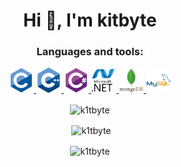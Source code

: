 <h1 align="center">Hi 👋, I'm kitbyte</h1>
<p align="left">
</p>

<h3 align="center">Languages and tools:</h3>
<p align="center"> <a href="https://www.cprogramming.com/" target="_blank" rel="noreferrer"> <img src="https://raw.githubusercontent.com/devicons/devicon/master/icons/c/c-original.svg" alt="c" width="40" height="40"/> </a> <a href="https://www.w3schools.com/cpp/" target="_blank" rel="noreferrer"> <img src="https://raw.githubusercontent.com/devicons/devicon/master/icons/cplusplus/cplusplus-original.svg" alt="cplusplus" width="40" height="40"/> </a> <a href="https://www.w3schools.com/cs/" target="_blank" rel="noreferrer"> <img src="https://raw.githubusercontent.com/devicons/devicon/master/icons/csharp/csharp-original.svg" alt="csharp" width="40" height="40"/> </a> <a href="https://dotnet.microsoft.com/" target="_blank" rel="noreferrer"> <img src="https://raw.githubusercontent.com/devicons/devicon/master/icons/dot-net/dot-net-original-wordmark.svg" alt="dotnet" width="40" height="40"/> </a> 
<a href="https://www.mongodb.com/" target="_blank" rel="noreferrer"> <img src="https://raw.githubusercontent.com/devicons/devicon/master/icons/mongodb/mongodb-original-wordmark.svg" alt="mongodb" width="40" height="40"/> </a> <a href="https://www.mysql.com/" target="_blank" rel="noreferrer"> <img src="https://raw.githubusercontent.com/devicons/devicon/master/icons/mysql/mysql-original-wordmark.svg" alt="mysql" width="40" height="40"/> </a> </p>

<div align="center">
  <p><img align="center" src="https://github-readme-streak-stats.herokuapp.com/?user=k1tbyte&theme=dark" alt="k1tbyte" /></p>
  <p>&nbsp;<img align="center" src="https://github-readme-stats.vercel.app/api?username=k1tbyte&show_icons=true&theme=dark&locale=en" alt="k1tbyte" /></p>
  <p><img align="center" src="https://github-readme-stats.vercel.app/api/top-langs?username=k1tbyte&show_icons=true&theme=dark&locale=en&layout=compact" alt="k1tbyte" /></p>
</div>
